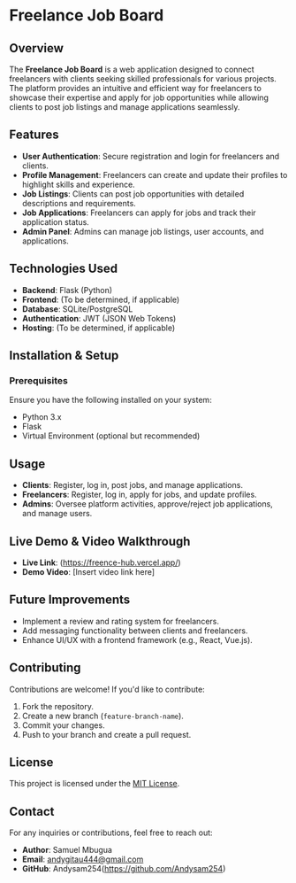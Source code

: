 # Freelance Job Board

## Overview
The **Freelance Job Board** is a web application designed to connect freelancers with clients seeking skilled professionals for various projects. The platform provides an intuitive and efficient way for freelancers to showcase their expertise and apply for job opportunities while allowing clients to post job listings and manage applications seamlessly.

## Features
- **User Authentication**: Secure registration and login for freelancers and clients.
- **Profile Management**: Freelancers can create and update their profiles to highlight skills and experience.
- **Job Listings**: Clients can post job opportunities with detailed descriptions and requirements.
- **Job Applications**: Freelancers can apply for jobs and track their application status.
- **Admin Panel**: Admins can manage job listings, user accounts, and applications.

## Technologies Used
- **Backend**: Flask (Python)
- **Frontend**: (To be determined, if applicable)
- **Database**: SQLite/PostgreSQL
- **Authentication**: JWT (JSON Web Tokens)
- **Hosting**: (To be determined, if applicable)

## Installation & Setup
### Prerequisites
Ensure you have the following installed on your system:
- Python 3.x
- Flask
- Virtual Environment (optional but recommended)

## Usage
- **Clients**: Register, log in, post jobs, and manage applications.
- **Freelancers**: Register, log in, apply for jobs, and update profiles.
- **Admins**: Oversee platform activities, approve/reject job applications, and manage users.

## Live Demo & Video Walkthrough
- **Live Link**: (https://freence-hub.vercel.app/)
- **Demo Video**: [Insert video link here]

## Future Improvements
- Implement a review and rating system for freelancers.
- Add messaging functionality between clients and freelancers.
- Enhance UI/UX with a frontend framework (e.g., React, Vue.js).

## Contributing
Contributions are welcome! If you'd like to contribute:
1. Fork the repository.
2. Create a new branch (`feature-branch-name`).
3. Commit your changes.
4. Push to your branch and create a pull request.

## License
This project is licensed under the [MIT License](LICENSE).

## Contact
For any inquiries or contributions, feel free to reach out:
- **Author**: Samuel Mbugua
- **Email**: andygitau444@gmail.com
- **GitHub**: Andysam254(https://github.com/Andysam254)